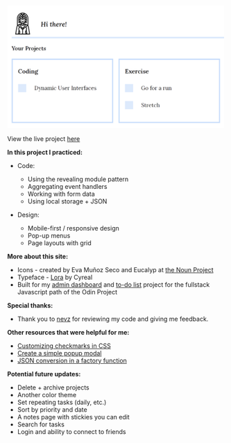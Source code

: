 

<a href="https://xewar.github.io/to-do/">
<img src="https://github.com/xewar/projectThumbnails/blob/56f419dd9d1148b3ac97cc690b6df82e6c90136e/todoList.png" width="500"></a>


View the live project [here](https://xewar.github.io/to-do/)

**In this project I practiced:**

- Code:

  - Using the revealing module pattern
  - Aggregating event handlers
  - Working with form data
  - Using local storage + JSON

- Design:
  - Mobile-first / responsive design
  - Pop-up menus
  - Page layouts with grid

**More about this site:**

- Icons - created by Eva Muñoz Seco and Eucalyp at [the Noun Project](https://thenounproject.com/)
- Typeface - [Lora](https://fonts.google.com/specimen/Lora) by Cyreal
- Built for my [admin dashboard](https://www.theodinproject.com/paths/full-stack-javascript/courses/intermediate-html-and-css/lessons/admin-dashboard) and [to-do list](https://www.theodinproject.com/paths/full-stack-javascript/courses/javascript/lessons/todo-list) project for the fullstack Javascript path of the Odin Project

**Special thanks:**

- Thank you to [nevz](https://github.com/nevz9) for reviewing my code and giving me feedback.

**Other resources that were helpful for me:**

- [Customizing checkmarks in CSS](https://www.w3schools.com/howto/howto_css_custom_checkbox.asp)
- [Create a simple popup modal](https://www.youtube.com/watch?v=gLWIYk0Sd38)
- [JSON conversion in a factory function](https://medium.com/programming-essentials/how-to-handle-the-json-conversion-in-a-factory-function-eea3c67d245d)

**Potential future updates:**

- Delete + archive projects
- Another color theme
- Set repeating tasks (daily, etc.)
- Sort by priority and date
- A notes page with stickies you can edit
- Search for tasks
- Login and ability to connect to friends

